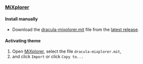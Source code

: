### [MiXplorer](https://mixplorer.com/)

#### Install manually

- Download the [dracula-mixplorer.mit](https://github.com/kybo15/dracula-mixplorer/releases/download/v0.1.0/dracula-mixplorer.mit) file from the [latest release](https://github.com/kybo15/dracula-mixplorer/releases).

#### Activating theme

1. Open [MiXplorer](https://mixplorer.com/), select the file `dracula-mixplorer.mit`,
2. and click `Import` or click `Copy to...`
